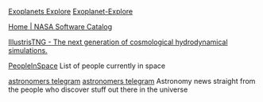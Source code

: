 
[Exoplanets Explore](https://exoplanetexplore.vercel.app/)
[Exoplanet-Explore](https://github.com/sanvishal/Exoplanet-Explore)

[Home | NASA Software Catalog](https://software.nasa.gov)

[IllustrisTNG - The next generation of cosmological hydrodynamical simulations.](https://www.tng-project.org/)

[PeopleInSpace](https://github.com/joreilly/PeopleInSpace)
List of people currently in space

[astronomers telegram](http://www.astronomerstelegram.org/)
[astronomers telegram](https://web.archive.org/web/20210102182957/http://www.astronomerstelegram.org/)
Astronomy news straight from the people who discover stuff out there in the universe
